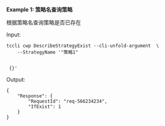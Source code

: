 **Example 1: 策略名查询策略**

根据策略名查询策略是否已存在

Input: 

```
tccli cwp DescribeStrategyExist --cli-unfold-argument  \
    --StrategyName '"策略1"


 {}'
```

Output: 
```
{
    "Response": {
        "RequestId": "req-566234234",
        "IfExist": 1
    }
}
```

